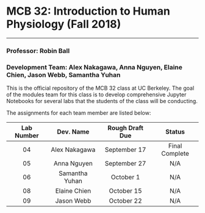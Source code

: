 # MCB 32: Introduction to Human Physiology (Fall 2018)

---
### Professor: Robin Ball

### Development Team: Alex Nakagawa, Anna Nguyen, Elaine Chien, Jason Webb, Samantha Yuhan

This is the official repository of the MCB 32 class at UC Berkeley. The goal of the modules team for this class is to develop comprehensive Jupyter Notebooks for several labs that the students of the class will be conducting.

The assignments for each team member are listed below:

| Lab Number      | Dev. Name       | Rough Draft Due  | Status          |
| :-------------: | :-------------: | :-------------:  | :-------------: |
| 04              |  Alex Nakagawa  | September 17     | Final Complete  |
| 05              |  Anna Nguyen    | September 27     | N/A             |
| 06              |  Samantha Yuhan | October 1        | N/A             |
| 08              |  Elaine Chien   | October 15       | N/A             |
| 09              |  Jason Webb     | October 22       | N/A             |
